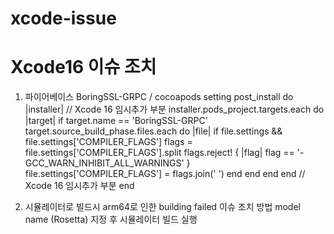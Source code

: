# xcode-issue

# Xcode16 이슈 조치

1. 파이어베이스 BoringSSL-GRPC / cocoapods setting
post_install do |installer|
  // Xcode 16 임시추가 부분
  installer.pods_project.targets.each do |target|
    if target.name == 'BoringSSL-GRPC'
      target.source_build_phase.files.each do |file|
        if file.settings && file.settings['COMPILER_FLAGS']
          flags = file.settings['COMPILER_FLAGS'].split
          flags.reject! { |flag| flag == '-GCC_WARN_INHIBIT_ALL_WARNINGS' }
          file.settings['COMPILER_FLAGS'] = flags.join(' ')
        end
      end
    end
  end
  // Xcode 16 임시추가 부분
end

2. 시뮬레이터로 빌드시 arm64로 인한 building failed 이슈 조치 방법
   model name (Rosetta) 지정 후 시뮬레이터 빌드 실행
